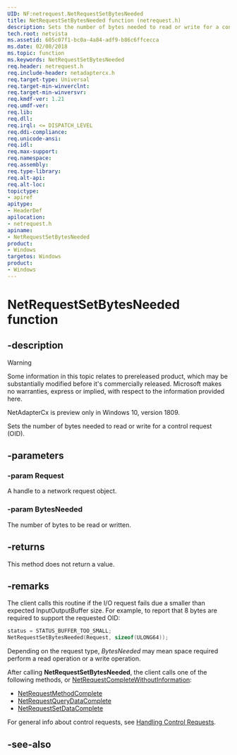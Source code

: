```yaml
---
UID: NF:netrequest.NetRequestSetBytesNeeded
title: NetRequestSetBytesNeeded function (netrequest.h)
description: Sets the number of bytes needed to read or write for a control request (OID).
tech.root: netvista
ms.assetid: 605c07f1-bc0a-4a84-adf9-b86c6ffcecca
ms.date: 02/08/2018
ms.topic: function
ms.keywords: NetRequestSetBytesNeeded
req.header: netrequest.h
req.include-header: netadaptercx.h
req.target-type: Universal
req.target-min-winverclnt:
req.target-min-winversvr:
req.kmdf-ver: 1.21
req.umdf-ver:
req.lib:
req.dll:
req.irql: <= DISPATCH_LEVEL
req.ddi-compliance:
req.unicode-ansi:
req.idl:
req.max-support:
req.namespace:
req.assembly:
req.type-library: 
req.alt-api:
req.alt-loc:
topictype: 
- apiref
apitype: 
- HeaderDef
apilocation: 
- netrequest.h
apiname: 
- NetRequestSetBytesNeeded
product:
- Windows
targetos: Windows
product:
- Windows
---
```


# NetRequestSetBytesNeeded function


## -description

> [!WARNING]
> Some information in this topic relates to prereleased product, which may be substantially modified before it's commercially released. Microsoft makes no warranties, express or implied, with respect to the information provided here.
>
> NetAdapterCx is preview only in Windows 10, version 1809.

Sets the number of bytes needed to read or write for a control request (OID).

## -parameters

### -param Request
A handle to a network request object.

### -param BytesNeeded
The number of bytes to be read or written.

## -returns
This method does not return a value.

## -remarks
The client calls this routine if the I/O request fails due a smaller than expected InputOutputBuffer size. For example, to report that 8 bytes are required to support the requested OID:

```c++
status = STATUS_BUFFER_TOO_SMALL;
NetRequestSetBytesNeeded(Request, sizeof(ULONG64));
```

Depending on the request type, *BytesNeeded* may mean space required perform a read operation or a write operation. 

After calling **NetRequestSetBytesNeeded**, the client calls one of the following methods, or [NetRequestCompleteWithoutInformation](nf-netrequest-netrequestcompletewithoutinformation.md):

- [NetRequestMethodComplete](nf-netrequest-netrequestmethodcomplete.md)
- [NetRequestQueryDataComplete](nf-netrequest-netrequestquerydatacomplete.md)
- [NetRequestSetDataComplete](nf-netrequest-netrequestsetdatacomplete.md)

For general info about control requests, see [Handling Control Requests](https://docs.microsoft.com/windows-hardware/drivers/netcx/handling-control-requests).



## -see-also
